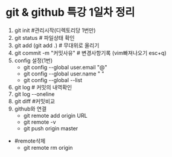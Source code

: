# git & github 특강 1일차 정리 
1. git init #관리시작(디렉토리당 1번만)
2. git status # 파일상태 확인
3. git add (git add .) # 무대위로 올리기
4. git commit -m "커밋사유" # 변경사항기록 (vim빠져나오기 esc+q)
5. config 설정(1번)
   - git config --global user.email "@"
   - git config --global user.name " "
   - git config --global --list
6. git log # 커밋의 내역확인
7. git log --oneline
8. git diff #커밋비교
9. github와 연결
    - git remote add origin URL
    - git remote -v
    - git push origin master
- #remote삭제
    - git remote rm origin
  